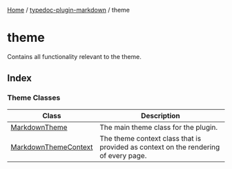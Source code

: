 [Home](../../README.md) / [typedoc-plugin-markdown](../README.md) / theme

# theme

Contains all functionality relevant to the theme.

## Index

### Theme Classes

| Class                                                   | Description                                                                         |
| ------------------------------------------------------- | ----------------------------------------------------------------------------------- |
| [MarkdownTheme](classes/MarkdownTheme.md)               | The main theme class for the plugin.                                                |
| [MarkdownThemeContext](classes/MarkdownThemeContext.md) | The theme context class that is provided as context on the rendering of every page. |
